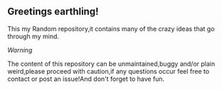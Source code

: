 
<h2> Greetings earthling! </h2>

<p>This my Random repository,it contains many of the crazy ideas that go through my mind.</p>

<p><em>Warning</em></p>

<p>The content of this repository can be unmaintained,buggy and/or plain weird,please proceed with caution,if any questions occur feel free to contact or post an issue!And don't forget to have fun.</p>
